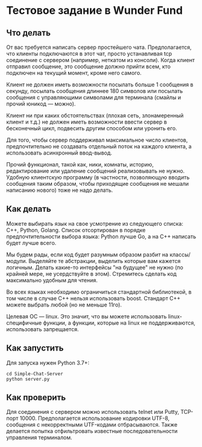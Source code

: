 # Тестовое задание в Wunder Fund

## Что делать

От вас требуется написать сервер простейшего чата. 
Предполагается, что клиенты подключаются в этот чат, просто устанавливая tcp соединение с сервером (например, неткатом из консоли). Когда клиент отправил сообщение, это сообщение должно прийти всем, кто подключен на текущий момент, кроме него самого.

Клиент не должен иметь возможности посылать больше 1 сообщения в секунду, посылать сообщения длиннее 180 символов или посылать сообщения с управляющими символами для терминала (смайлы и прочий юникод — можно). 

Клиент ни при каких обстоятельствах (плохая сеть, злонамеренный клиент и т.д.) не должен иметь возможности ввести сервер в бесконечный цикл, подвесить другим способом или уронить его.

Для того, чтобы сервер поддерживал максимальное число клиентов, предпочтительно не создавать отдельный поток на каждого клиента, а использовать асинхронный ввод-вывод.

Прочий функционал, такой как, ники, комнаты, историю, редактирование или удаление сообщений реализовывать не нужно. Удобную клиентскую программу (в частности, позволяющую вводить сообщения таким образом, чтобы приходящие сообщения не мешали написанию нового) тоже не надо делать.

## Как делать

Можете выбирать язык на свое усмотрение из следующего списка: C++, Python, Golang. Список отсортирован в порядке предпочтительности выбора языка: Python лучше Go, а на C++ написать будет лучше всего.

Мы будем рады, если код будет разумным образом разбит на классы/модули. Выделяйте те абстракции, выделить которые вам кажется логичным. Делать какие-то интерфейсы "на будущее" не нужно (по крайней мере, не усердствуйте в этом). Стремитесь сделать код максимально удобным для чтения.

Во всех языках необходимо ограничиться стандартной библиотекой, в том числе в случае C++ нельзя использовать boost. Стандарт C++ можете выбрать любой (но не меньше 11го).

Целевая ОС — linux. Это значит, что вы можете использовать linux-специфичные функции, а функции, которые на linux не поддерживаются, использовать запрещается.

## Как запустить

Для запуска нужен Python 3.7+:
```
cd Simple-Chat-Server
python server.py
```

## Как проверить

Для соединения с сервером можно использовать telnet или Putty, TCP-порт 10000.
Предполагается использование кодировки UTF-8, сообщения с некорректными UTF-кодами отбрасываются.
Также делается попытка отфильтровать известные последовательности управления терминалом.
